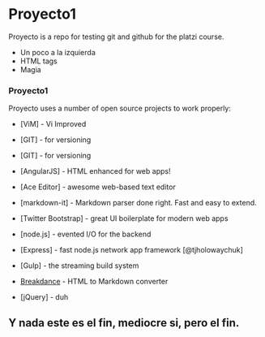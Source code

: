 # Proyecto1

Proyecto is a repo for testing git and github for the platzi course.

  - Un poco a la izquierda
  - HTML tags
  - Magia
  

### Proyecto1

Proyecto uses a number of open source projects to work properly:

* [ViM] - Vi Improved
* [GIT] - for versioning
* [GIT] - for versioning

* [AngularJS] - HTML enhanced for web apps!
* [Ace Editor] - awesome web-based text editor
* [markdown-it] - Markdown parser done right. Fast and easy to extend.
* [Twitter Bootstrap] - great UI boilerplate for modern web apps
* [node.js] - evented I/O for the backend
* [Express] - fast node.js network app framework [@tjholowaychuk]
* [Gulp] - the streaming build system
* [Breakdance](http://breakdance.io) - HTML to Markdown converter
* [jQuery] - duh



## Y nada este es el fin, mediocre si, pero el fin.
